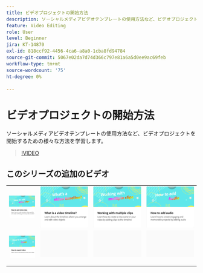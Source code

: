 ```yaml
---
title: ビデオプロジェクトの開始方法
description: ソーシャルメディアビデオテンプレートの使用方法など、ビデオプロジェクトを開始するための様々な方法を学習します
feature: Video Editing
role: User
level: Beginner
jira: KT-14870
exl-id: 818ccf92-4456-4ca6-a8a0-1cba8fd94784
source-git-commit: 5067e02da7d74d366c797e81a6a5d0ee9ac69feb
workflow-type: tm+mt
source-wordcount: '75'
ht-degree: 0%

---
```


# ビデオプロジェクトの開始方法

ソーシャルメディアビデオテンプレートの使用方法など、ビデオプロジェクトを開始するための様々な方法を学習します。

>[!VIDEO](https://video.tv.adobe.com/v/3427070?quality=12&learn=on&hidetitle=true)

## このシリーズの追加のビデオ

<table style="table-layout:fixed">
<tr>
  <td>
         <a href="add-video-clips.md">
            <img alt="ビデオクリップの追加方法" src="assets/add-video-clips.png" />
         </a>
   </td>
   <td>
         <a href="video-timeline.md">
            <img alt="ビデオタイムラインとは何ですか？" src="assets/video-timeline.png" />
         </a>
   </td>
   <td>
         <a href="multiple-clips.md">
            <img alt="複数のクリップの操作" src="assets/multiple-clips.png" />
         </a>
   </td>
   <td>
         <a href="add-audio-video.md">
            <img alt="オーディオを追加する方法" src="assets/add-audio-video.png" />
         </a>
   </td>
</tr>
<tr>
    <td>
         <a href="export-video.md">
            <img alt="ビデオを書き出す方法" src="assets/export-video.png" />
         </a>
   </td>
   <td>
    <img alt="スペーサー" src="../assets/Gray_thumbnail.png" />
    <div>
    <br>
   </td>
   <td>
    <img alt="スペーサー" src="../assets/Gray_thumbnail.png" />
    <div>
    <br>
   </td>
   <td>
    <img alt="スペーサー" src="../assets/Gray_thumbnail.png" />
    <div>
    <br>
   </td>
</tr>
</table>
